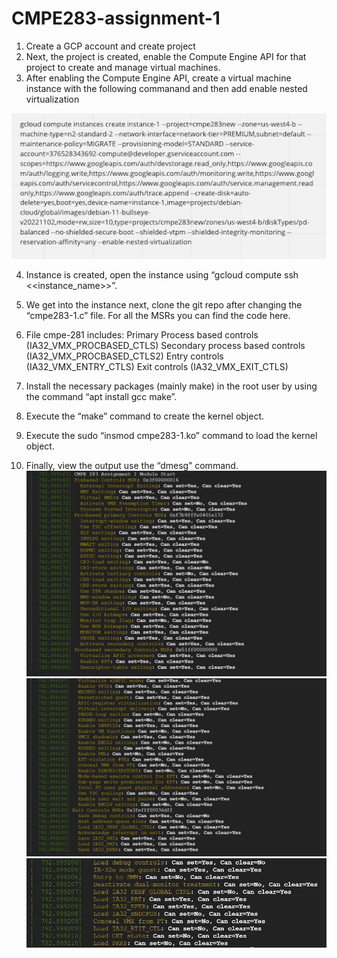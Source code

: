 # CMPE283-assignment-1
1. Create a GCP account and create project
2. Next, the project is created, enable the Compute Engine API for that project to create and manage virtual machines.
3. After enabling the Compute Engine API, create a virtual machine instance with the following commanand and then add enable nested virtualization

![image](s1.jpeg)


4. Instance is created, open the instance using “gcloud compute ssh <<instance_name>>”.


6. We get into the instance next, clone the git repo after changing the “cmpe283-1.c” file. For all the MSRs you can find the code here.


8. File cmpe-281 includes:
      Primary Process based controls (IA32_VMX_PROCBASED_CTLS)
      Secondary process based controls (IA32_VMX_PROCBASED_CTLS2)
      Entry controls (IA32_VMX_ENTRY_CTLS)
      Exit controls (IA32_VMX_EXIT_CTLS)
      
      
7. Install the necessary packages (mainly make) in the root user by using the command “apt install gcc make”.


9. Execute the “make” command to create the kernel object.


11. Execute the sudo “insmod cmpe283-1.ko” command to load the kernel object.


13. Finally, view the output use the “dmesg” command.
![image](s2.jpeg)
![image](s3.jpeg)
![image](s14.jpeg)
